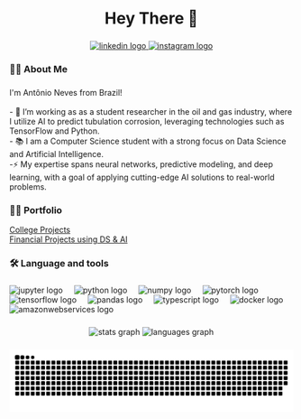 ###

<h1 align="center">Hey There 👋</h1>

###

<div align="center">
  <a href="https://www.linkedin.com/in/antonio-caetano-neves/" target="_blank">
    <img src="https://img.shields.io/static/v1?message=LinkedIn&logo=linkedin&label=&color=0077B5&logoColor=white&labelColor=&style=for-the-badge" height="25" alt="linkedin logo"  />
  </a>

  <a href="https://www.instagram.com/anthnioneves" target="_blank">
    <img src="https://img.shields.io/static/v1?message=Instagram&logo=instagram&label=&color=E4405F&logoColor=white&labelColor=&style=for-the-badge" height="25" alt="instagram logo"  />
  </a>
</div>

###

<!-- <div align="center">
  <img src="https://visitor-badge.laobi.icu/badge?page_id=AntonioNvs.AntonioNvs&"  />
</div> 
-->

###

<h3 align="left">👩‍💻  About Me</h3>

###
<p align="left">I'm Antônio Neves from Brazil!<br><br>- 🔭 I’m working as as a student researcher in the oil and gas industry, where I utilize AI to predict tubulation corrosion, leveraging technologies such as TensorFlow and Python.<br>- 📚 I am a Computer Science student with a strong focus on Data Science and Artificial Intelligence.<br>-⚡ My expertise spans neural networks, predictive modeling, and deep learning, with a goal of applying cutting-edge AI solutions to real-world problems.</p>

###

<h3 align="left">👨‍💻 Portfolio</h3>

<a href="https://github.com/AntonioNvs/college-codes" target="_blank">
  College Projects
</a><br>

<a href="https://github.com/AntonioNvs/finance-projects" target="_blank">
  Financial Projects using DS & AI
</a><br>

###

<h3 align="left">🛠 Language and tools</h3>

###

<div align="left">
  <img src="https://cdn.jsdelivr.net/gh/devicons/devicon/icons/jupyter/jupyter-original.svg" height="40" alt="jupyter logo"  />
  <img width="12" />
  <img src="https://cdn.jsdelivr.net/gh/devicons/devicon/icons/python/python-original.svg" height="40" alt="python logo"  />
  <img width="12" />
  <img src="https://cdn.jsdelivr.net/gh/devicons/devicon/icons/numpy/numpy-original.svg" height="40" alt="numpy logo"  />
  <img width="12" />
  <img src="https://cdn.jsdelivr.net/gh/devicons/devicon/icons/pytorch/pytorch-original.svg" height="40" alt="pytorch logo"  />
  <img width="12" />
  <img src="https://cdn.jsdelivr.net/gh/devicons/devicon/icons/tensorflow/tensorflow-original.svg" height="40" alt="tensorflow logo"  />
  <img width="12" />
  <img src="https://cdn.jsdelivr.net/gh/devicons/devicon/icons/pandas/pandas-original.svg" height="40" alt="pandas logo"  />
  <img width="12" />
  <img src="https://cdn.jsdelivr.net/gh/devicons/devicon/icons/typescript/typescript-original.svg" height="40" alt="typescript logo"  />
  <img width="12" />
  <img src="https://cdn.jsdelivr.net/gh/devicons/devicon/icons/docker/docker-plain-wordmark.svg" height="40" alt="docker logo"  />
  <img width="12" />
  <img src="https://cdn.jsdelivr.net/gh/devicons/devicon/icons/amazonwebservices/amazonwebservices-line-wordmark.svg" height="40" alt="amazonwebservices logo"  />
</div>

###

<div align="center">
  <img src="https://github-readme-stats.vercel.app/api?username=AntonioNvs&hide_title=false&hide_rank=false&show_icons=true&include_all_commits=true&count_private=true&disable_animations=false&theme=dracula&locale=en&hide_border=false&order=1" height="150" alt="stats graph"  />
  <img src="https://github-readme-stats.vercel.app/api/top-langs?username=AntonioNvs&locale=en&hide_title=false&layout=compact&card_width=320&langs_count=5&theme=dracula&hide_border=false&order=2" height="150" alt="languages graph"  />
</div>

###

<img src="https://raw.githubusercontent.com/AntonioNvs/AntonioNvs/output/snake.svg" alt="Snake animation" />

###
